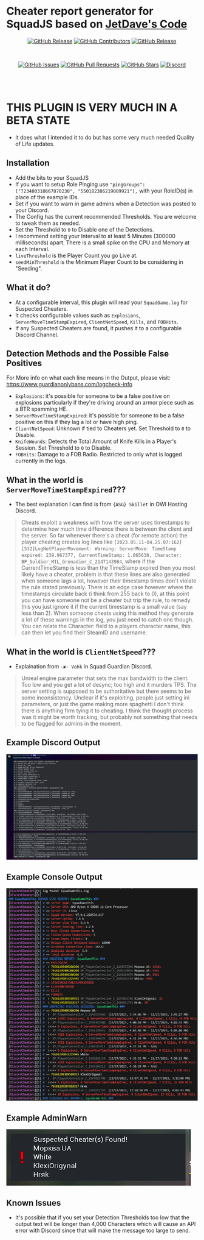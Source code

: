 # Cheater report generator for SquadJS based on [JetDave's Code](https://github.com/fantinodavide/Squad-Log-To-Graph)
<div align="center">

[![GitHub Release](https://img.shields.io/github/release/IgnisAlienus/SquadJS-Cheater-Detection.svg?style=flat-square)](https://github.com/IgnisAlienus/SquadJS-Cheater-Detection/releases)
[![GitHub Contributors](https://img.shields.io/github/contributors/IgnisAlienus/SquadJS-Cheater-Detection.svg?style=flat-square)](https://github.com/IgnisAlienus/SquadJS-Cheater-Detection/graphs/contributors)
[![GitHub Release](https://img.shields.io/github/license/IgnisAlienus/SquadJS-Cheater-Detection.svg?style=flat-square)](https://github.com/IgnisAlienus/SquadJS-Cheater-Detection/blob/master/LICENSE)

<br>

[![GitHub Issues](https://img.shields.io/github/issues/IgnisAlienus/SquadJS-Cheater-Detection.svg?style=flat-square)](https://github.com/IgnisAlienus/SquadJS-Cheater-Detection/issues)
[![GitHub Pull Requests](https://img.shields.io/github/issues-pr-raw/IgnisAlienus/SquadJS-Cheater-Detection.svg?style=flat-square)](https://github.com/IgnisAlienus/SquadJS-Cheater-Detection/pulls)
[![GitHub Stars](https://img.shields.io/github/stars/IgnisAlienus/SquadJS-Cheater-Detection.svg?style=flat-square)](https://github.com/IgnisAlienus/SquadJS-Cheater-Detection/stargazers)
[![Discord](https://img.shields.io/discord/1174357658971668551.svg?style=flat-square&logo=discord)](https://discord.gg/onlybans)

<br><br>
</div>

# THIS PLUGIN IS VERY MUCH IN A BETA STATE
- It does what I intended it to do but has some very much needed Quality of Life updates.

## Installation
- Add the bits to your SquadJS
- If you want to setup Role Pinging use `"pingGroups":  ["723400310667870230", "550182386219089921"],` with your RoleID(s) in place of the example IDs.
- Set if you want to warn in game admins when a Detection was posted to your Discord.
- The Config has the current recommended Thresholds. You are welcome to tweak them as needed.
- Set the Threshold to `0` to Disable one of the Detections.
- I recommend setting your Interval to at least 5 Minutes (300000 milliseconds) apart. There is a small spike on the CPU and Memory at each Interval.
- `liveThreshold` is the Player Count you go Live at.
- `seedMinThreshold` is the Minimum Player Count to be considering in "Seeding".

## What it do?
- At a configurable interval, this plugin will read your `SquadGame.log` for Suspected Cheaters.
- It checks configurable values such as `Explosions`, `ServerMoveTimeStampExpired`, `ClientNetSpeed`, `Kills`, and `FOBHits`.
- If any Suspected Cheaters are found, it pushes it to a configurable Discord Channel.

## Detection Methods and the Possible False Positives
For More info on what each line means in the Output, please visit: https://www.guardianonlybans.com/logcheck-info
- `Explosions`: it's possible for someone to be a false positive on explosions particularly if they're driving around an armor piece such as a BTR spamming HE.
- `ServerMoveTimeStampExpired`: it's possible for someone to be a false positive on this if they lag a lot or have high ping.
- `ClientNetSpeed`: Unknown if tied to Cheaters yet. Set Threshold to `0` to Disable.
- `KnifeWounds`: Detects the Total Amount of Knife Kills in a Player's Session. Set Threshold to `0` to Disable.
- `FOBHits`: Damage to a FOB Radio. Restricted to only what is logged currently in the logs.

## What in the world is `ServerMoveTimeStampExpired`???
- The best explanation I can find is from `{ASG} Skillet` in OWI Hosting Discord.
> Cheats exploit a weakness with how the server uses timestamps to determine how much time difference there is between the client and the server. So far whenever there's a cheat (for remote action) the player cheating creates log lines like `[2023.05.11-04.25.07:162][532]LogNetPlayerMovement: Warning: ServerMove: TimeStamp expired: 239.967377, CurrentTimeStamp: 1.065638, Character: BP_Soldier_MIL_Grenadier_C_2147143984`, where if the CurrentTimeStamp is less than the TimeStamp expired then you most likely have a cheater, problem is that these lines are also generated when someone lags a lot, however their timestamp times don't violate the rule stated previously. There is an edge case however where the timestamps circulate back (i think from 255 back to 0), at this point you can have someone not be a cheater but trip the rule, to remedy this you just ignore it if the current timestamp is a small value (say less than 2). When someone cheats using this method they generate a lot of these warnings in the log, you just need to catch one though. You can relate the Character: field to a players character name, this can then let you find their SteamID and username.

## What in the world is `ClientNetSpeed`???
- Explaination from `-✘- Vohk` in Squad Guardian Discord.
> Unreal engine parameter that sets the max bandwidth to the client. Too low and you get a lot of desync; too high and it murders TPS. The server setting is supposed to be authoritative but there seems to be some inconsistency. Unclear if it's exploiting, people just setting ini parameters, or just the game making more spaghetti
I don't think there is anything firm tying it to cheating. I think the thought process was it might be worth tracking, but probably not something that needs to be flagged for admins in the moment.

## Example Discord Output
![Example](https://raw.githubusercontent.com/IgnisAlienus/SquadJS-Cheater-Detection/master/example-discord-output.png)

## Example Console Output
![Example](https://raw.githubusercontent.com/IgnisAlienus/SquadJS-Cheater-Detection/master/example-console-output.png)

## Example AdminWarn
![Example](https://raw.githubusercontent.com/IgnisAlienus/SquadJS-Cheater-Detection/master/example-adminwarn.png)

## Known Issues
- It's possible that if you set your Detection Thresholds too low that the output text will be longer than 4,000 Characters which will cause an API error with Discord since that will make the message too large to send.